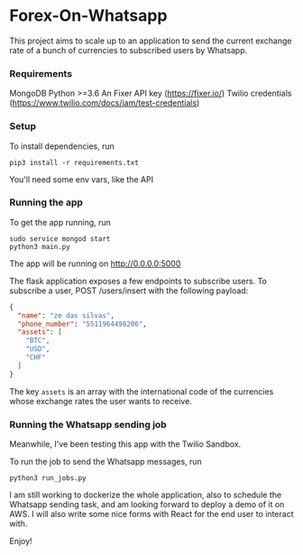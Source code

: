 # Forex-On-Whatsapp

This project aims to scale up to an application to send the current exchange rate of a bunch of currencies to subscribed users by Whatsapp.


### Requirements
MongoDB
Python >=3.6
An Fixer API key (https://fixer.io/)
Twilio credentials (https://www.twilio.com/docs/iam/test-credentials)

### Setup
To install dependencies, run
```
pip3 install -r requirements.txt
```
You'll need some env vars, like the API

### Running the app

To get the app running, run
```
sudo service mongod start
python3 main.py
```
The app will be running on http://0.0.0.0:5000

The flask application exposes a few endpoints to subscribe users. To subscribe a user, POST /users/insert with the following payload:
```JSON
{
  "name": "ze das silvas",
  "phone_number": "5511964498206",
  "assets": [
	"BTC",
	"USD",
	"CHF"
  ]
}
```
The key `assets` is an array with the international code of the currencies whose exchange rates the user wants to receive.

### Running the Whatsapp sending job

Meanwhile, I've been testing this app with the Twilio Sandbox.

To run the job to send the Whatsapp messages, run
```
python3 run_jobs.py
```

I am still working to dockerize the whole application, also to schedule the Whatsapp sending task, and am looking forward to deploy a demo of it on AWS. I will also write some nice forms with React for the end user to interact with.

Enjoy!
